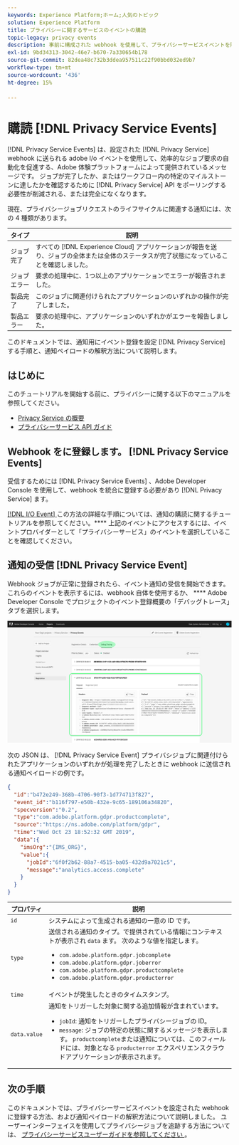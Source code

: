 ```yaml
---
keywords: Experience Platform;ホーム;人気のトピック
solution: Experience Platform
title: プライバシーに関するサービスのイベントの購読
topic-legacy: privacy events
description: 事前に構成された webhook を使用して、プライバシーサービスイベントを購読する方法について説明します。
exl-id: 9bd34313-3042-46e7-b670-7a330654b178
source-git-commit: 82dea48c732b3ddea957511c22f90bbd032ed9b7
workflow-type: tm+mt
source-wordcount: '436'
ht-degree: 15%

---
```


# 購読 [!DNL Privacy Service Events]

[!DNL Privacy Service Events] は、設定された [!DNL Privacy Service] webhook に送られる adobe I/o イベントを使用して、効率的なジョブ要求の自動化を促進する、Adobe 体験プラットフォームによって提供されているメッセージです。 ジョブが完了したか、またはワークフロー内の特定のマイルストーンに達したかを確認するために [!DNL Privacy Service] API をポーリングする必要性が削減される、または完全になくなります。

現在、プライバシージョブリクエストのライフサイクルに関連する通知には、次の 4 種類があります。

| タイプ | 説明 |
| --- | --- |
| ジョブ完了 | すべての [!DNL Experience Cloud] アプリケーションが報告を送り、ジョブの全体または全体のステータスが完了状態になっていることを確認しました。 |
| ジョブエラー | 要求の処理中に、1つ以上のアプリケーションでエラーが報告されました。 |
| 製品完了 | このジョブに関連付けられたアプリケーションのいずれかの操作が完了しました。 |
| 製品エラー | 要求の処理中に、アプリケーションのいずれかがエラーを報告しました。 |

このドキュメントでは、通知用にイベント登録を設定 [!DNL Privacy Service] する手順と、通知ペイロードの解釈方法について説明します。

## はじめに

このチュートリアルを開始する前に、プライバシーに関する以下のマニュアルを参照してください。

* [Privacy Service の概要](./home.md)
* [プライバシーサービス API ガイド](./api/overview.md)

## Webhook をに登録します。 [!DNL Privacy Service Events]

受信するためには [!DNL Privacy Service Events] 、Adobe Developer Console を使用して、webhook を統合に登録する必要があり [!DNL Privacy Service] ます。

[  [!DNL I/O Event]  ](../observability/alerts/subscribe.md) この方法の詳細な手順については、通知の購読に関するチュートリアルを参照してください。**** 上記のイベントにアクセスするには、イベントプロバイダーとして「プライバシーサービス」のイベントを選択していることを確認してください。

## 通知の受信 [!DNL Privacy Service Event]

Webhook ジョブが正常に登録されたら、イベント通知の受信を開始できます。 これらのイベントを表示するには、webhook 自体を使用するか、 **** Adobe Developer Console でプロジェクトのイベント登録概要の「デバッグトレース」タブを選択します。

![](images/privacy-events/debug-tracing.png)

次の JSON は、 [!DNL Privacy Service Event] プライバシジョブに関連付けられたアプリケーションのいずれかが処理を完了したときに webhook に送信される通知ペイロードの例です。

```json
{
  "id":"b472e249-368b-4706-90f3-1d774713f827",
  "event_id":"b116f797-e50b-432e-9c65-189106a34820",
  "specversion":"0.2",
  "type":"com.adobe.platform.gdpr.productcomplete",
  "source":"https://ns.adobe.com/platform/gdpr",
  "time":"Wed Oct 23 18:52:32 GMT 2019",
  "data":{
    "imsOrg":"{IMS_ORG}",
    "value":{
      "jobId":"6f0f2b62-88a7-4515-ba05-432d9a7021c5",
      "message":"analytics.access.complete"
    }
  }
}
```

| プロパティ | 説明 |
| --- | --- |
| `id` | システムによって生成される通知の一意の ID です。 |
| `type` | 送信される通知のタイプ。で提供されている情報にコンテキストが表示され `data` ます。 次のような値を指定します。 <ul><li>`com.adobe.platform.gdpr.jobcomplete`</li><li>`com.adobe.platform.gdpr.joberror`</li><li>`com.adobe.platform.gdpr.productcomplete`</li><li>`com.adobe.platform.gdpr.producterror`</li></ul> |
| `time` | イベントが発生したときのタイムスタンプ。 |
| `data.value` | 通知をトリガーした対象に関する追加情報が含まれています。 <ul><li>`jobId`: 通知をトリガーしたプライバシージョブの ID。</li><li>`message`: ジョブの特定の状態に関するメッセージを表示します。 `productcomplete`または通知については、このフィールドには、対象となる `producterror` エクスペリエンスクラウドアプリケーションが表示されます。</li></ul> |

## 次の手順

このドキュメントでは、プライバシーサービスイベントを設定された webhook に登録する方法、および通知ペイロードの解釈方法について説明しました。 ユーザーインターフェイスを使用してプライバシージョブを追跡する方法については、 [ プライバシーサービスユーザーガイドを参照してください ](./ui/user-guide.md) 。
